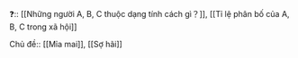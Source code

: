 ❓:: [[Những người A, B, C thuộc dạng tính cách gì？]], [[Tỉ lệ phân bố của A, B, C trong xã hội]] 

Chủ đề:: [[Mỉa mai]], [[Sợ hãi]] 